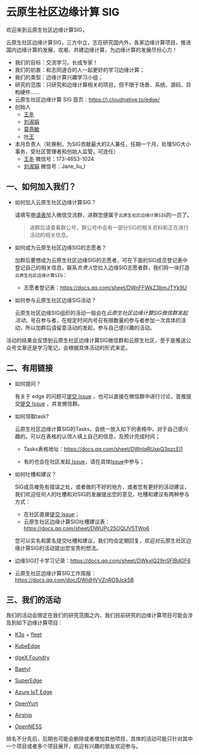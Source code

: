 # 云原生社区边缘计算 SIG

欢迎来到云原生社区边缘计算SIG，

云原生社区边缘计算SIG，三方中立，志在研究国内外，各家边缘计算项目，推进国内边缘计算的发展，攻艰、共建边缘计算，为边缘计算的发展尽份心力！

-   我们的目标：交流学习，长成专家！
-   我们的初衷：和志同道合的人一起更好的学习边缘计算；
-   我们的类型：边缘计算兴趣学习小组；
-   研究的范围：只研究和边缘计算相关的项目，但不限于场景、系统、源码、异构硬件……
-   云原生社区边缘计算 SIG 首页：https://i.cloudnative.to/edge/
-   创始人
    -   [王冬](https://github.com/attlee-wang)
    -   [刘淑娟](https://github.com/janeliul)
    -   [莫燕敏](https://github.com/Yanmin-mo?tab=overview&from=2020-12-01&to=2020-12-31)
    -   [叶王](https://github.com/ikingye)
-   本月负责人（轮换制，为SIG贡献最大的2人兼任，任期一个月，处理SIG大小事务，受社区管理者和创始人监管，可连任）
    -   [王冬](https://github.com/attlee-wang) 微信号：173-4653-1024
    -   [刘淑娟](https://github.com/janeliul) 微信号：Jane_liu_l

## 一、如何加入我们？

-   如何加入云原生社区边缘计算SIG？

    请填写[申请表](https://wj.qq.com)加入微信交流群，进群您便属于`云原生社区边缘计算SIG`的一员了。

    >    进群后请查看群公号，群公号中会有一部分SIG的相关资料和正在进行活动的相关信息。

-   如何成为云原生社区边缘SIG的志愿者？

    加群后要想成为云原生社区边缘SIG的志愿者，可在下面的SIG成员登记表中登记自己的相关信息，联系*负责人*您拉入边缘SIG志愿者群，我们将一块打造`云原生社区边缘计算SIG`：

    -   志愿者登记表：https://docs.qq.com/sheet/DWnFFWkZ3bmJTYk9U

-   如何参与云原生社区边缘SIG活动？

 	云原生社区边缘SIG组织的活动一般会在*云原生社区边缘计算SIG微信群发起活动*，号召参与者，在规定时间内号召有限数量的参与者参加一次具体的活动，所以加群后请留意活动的发起，参与自己感兴趣的活动。

​	活动的结果会反馈到云原生社区边缘计算SIG微信群和云原生社区，至于是推送公众号文章还是学习笔记，会根据具体活动的形式来定。

## 二、有用链接

-   如何提问？

    有关于 edge 的问题可[提交 Issue](https://github.com/cloudnativeto/sig-edge/issues/new) ，也可以直接在微信群中进行讨论，首推提交[提交 Issue](https://github.com/cloudnativeto/sig-edge/issues/new) ，并发微信群。

-   如何领取task? 

    云原生社区边缘计算SIG的Tasks，会统一放入如下的表格中，对于自己感兴趣的，可以在表格的认领人填上自己的信息，及预计完成时间；

    -   Tasks表格地址：https://docs.qq.com/sheet/DWnlqRUxpQ3pzcEl1

    -   有的也会在社区发起[ Issue](https://github.com/cloudnativeto/sig-edge/issues/new)，请在具体[Issue](https://github.com/cloudnativeto/sig-edge/issues/new)中参与；

-   如何吐槽和建议？

    SIG成员难免有错误之处，或者做的不好的地方，或者您有更好的活动建议，我们欢迎任何人的吐槽和对SIG的发展提出您的意见，吐槽和建议有两种参与方式：

    -   在社区直接[提交 Issue](https://github.com/cloudnativeto/sig-edge/issues/new)；
    -   云原生社区边缘计算SIG吐槽建议表：https://docs.qq.com/sheet/DWlJPc25OQUV5TWp6

    您可以实名和匿名提交吐槽和建议，我们均会定期回复，欢迎对云原生社区边缘计算SIG的活动提出您宝贵的想法。

-   边缘SIG打卡学习记录：https://docs.qq.com/sheet/DWkxlQ29nSFlBdGF6

-   云原生社区边缘计算SIG工作周报：https://docs.qq.com/doc/DWldHVVZnRG9Jck5B

## 三、我们的活动

我们的活动会限定在我们的研究范围之内，我们目前研究的边缘计算项目可能会涉及到如下边缘计算项目：

-   [K3s](https://github.com/k3s-io/k3s) + [fleet](https://github.com/rancher/fleet)

-   [KubeEdge](https://github.com/kubeedge/kubeedge)

-   [dgeX Foundry](https://github.com/edgexfoundry/edgex-go)

-   [Baetyl](https://github.com/baetyl/baetyl)
-   [SuperEdge](https://github.com/superedge/superedge)
-   [Azure IoT Edge](https://github.com/Azure/iot-edge-v1)
-   [OpenYurt](https://github.com/openyurtio/openyurt)
-   [Airship](https://github.com/paragonie/airship)
-   [OpenNESS](https://github.com/open-ness)

排名不分先后，后期也可能会删除或者增加其他项目，具体的活动可能只针对其中一个项目或者多个项目展开，欢迎有兴趣的朋友欢迎参与。

